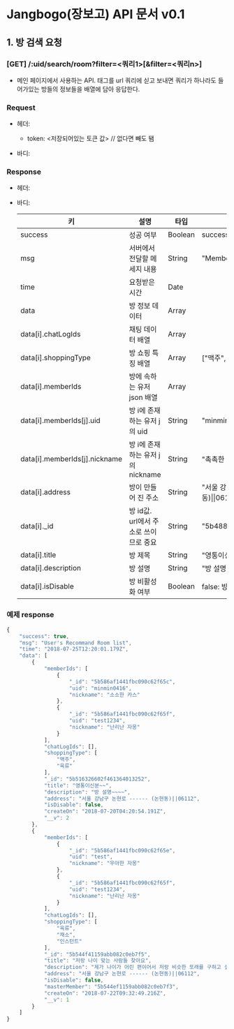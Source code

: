 # Jangbogo(장보고) API 문서 v0.1

## 1. 방 검색 요청

### [GET] /:uid/search/room?filter=\<쿼리1\>[&filter=<쿼리n>]

- 메인 페이지에서 사용하는 API. 태그를 url 쿼리에 싣고 보내면 쿼리가 하나라도 들어가있는 방들의 정보들을 배열에 담아 응답한다.



### Request

- 헤더: 

  - token: \<저장되어있는 토큰 값\>   // 없다면 빼도 됌

- 바디:


### Response

- 헤더:

- 바디:

  | 키                            | 설명                                  | 타입    | 비고                                          |
  | ----------------------------- | ------------------------------------- | ------- | --------------------------------------------- |
  | success                       | 성공 여부                             | Boolean | success                                       |
  | msg                           | 서버에서 전달할 메세지 내용           | String  | "Member Create Err"                           |
  | time                          | 요청받은 시간                         | Date    |                                               |
  | data                          | 방 정보 데이터                        | Array   |                                               |
  | data[i].chatLogIds            | 채팅 데이터 배열                      | Array   |                                               |
  | data[i].shoppingType          | 방 쇼핑 특징 배열                     | Array   | ["맥주", "남", "육류"]                        |
  | data[i].memberIds             | 방에 속하는 유저 json 배열            | Array   |                                               |
  | data[i].memberIds[j].uid      | 방 i에 존재하는 유저 j의 uid          | String  | "minmin0416"                                  |
  | data[i].memberIds[j].nickname | 방 i에 존재하는 유저 j의 nickname     | String  | "촉촉한 양파"                                 |
  | data[i].address               | 방이 만들어 진 주소                   | String  | "서울 강남구 논현로 ------ (논현동)\|\|06112" |
  | data[i]._id                   | 방 id값. url에서 주소로 쓰이므로 중요 | String  | "5b488ba85093e32e3411d4b1"                    |
  | data[i].title                 | 방 제목                               | String  | "영통이신분~"                                 |
  | data[i].description           | 방 설명                               | String  | "방 설명~~~"                                  |
  | data[i].isDisable             | 방 비활성화 여부                      | Boolean | false: 방 활성화, true: 방 비활성화           |

### 예제 response

```javascript
{
    "success": true,
    "msg": "User's Recommand Room list",
    "time": "2018-07-25T12:20:01.179Z",
    "data": [
        {
            "memberIds": [
                {
                    "_id": "5b586af1441fbc090c62f65c",
                    "uid": "minmin0416",
                    "nickname": "소소한 카스"
                },
                {
                    "_id": "5b586af1441fbc090c62f65f",
                    "uid": "test1234",
                    "nickname": "난리난 자몽"
                }
            ],
            "chatLogIds": [],
            "shoppingType": [
                "맥주",
                "육류"
            ],
            "_id": "5b516326602f461364013252",
            "title": "영통이신분~~",
            "description": "방 설명~~~~",
            "address": "서울 강남구 논현로 ------ (논현동)||06112",
            "isDisable": false,
            "createOn": "2018-07-20T04:20:54.191Z",
            "__v": 2
        },
        {
            "memberIds": [
                {
                    "_id": "5b586af1441fbc090c62f65e",
                    "uid": "test",
                    "nickname": "우아한 자몽"
                },
                {
                    "_id": "5b586af1441fbc090c62f65f",
                    "uid": "test1234",
                    "nickname": "난리난 자몽"
                }
            ],
            "chatLogIds": [],
            "shoppingType": [
                "육류",
                "채소",
                "인스턴트"
            ],
            "_id": "5b544f41159abb082c0eb7f5",
            "title": "저랑 나이 맞는 사람들 찾아요",
            "description": "제가 나이가 어린 편이어서 저랑 비슷한 또래를 구하고 싶어요.",
            "address": "서울 강남구 논현로 ------ (논현동)||06112",
            "isDisable": false,
            "masterMember": "5b544ef1159abb082c0eb7f3",
            "createOn": "2018-07-22T09:32:49.216Z",
            "__v": 1
        }
    ]
}
```